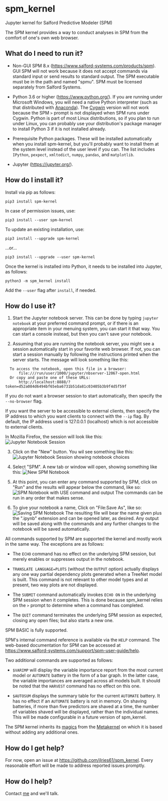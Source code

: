# spm_kernel
Jupyter kernel for Salford Predictive Modeler (SPM)

The SPM kernel provides a way to conduct analyses in SPM from the comfort of
one's own web browser.

## What do I need to run it?

* Non-GUI SPM 8.x (<https://www.salford-systems.com/products/spm>).
  GUI SPM will not work because it does not accept commands via
  standard input or send results to standard output.  The SPM executable
  must be in the path and named "spmu".  SPM must be licensed separately
  from Salford Systems.

* Python 3.6 or higher (<https://www.python.org/>).  If you are running
  under Microsoft Windows, you will need a native Python interpreter
  (such as that distributed with [Anaconda](https://www.anaconda.com)).
  The [Cygwin](http://cygwin.com/) version will not work because the
  SPM `>` prompt is not displayed when SPM runs under Cygwin.  Python is
  part of most Linux distributions, so if you plan to run under Linux,
  you can probably use your distribution's package manager to install
  Python 3 if it is not installed already.

* Prerequisite Python packages.  These will be installed automatically
  when you install spm-kernel, but you'll probably want to install them
  at the system level instead of the user level if you can.  The list
  includes `IPython`, `pexpect`, `xmltodict`, `numpy`, `pandas`, and `matplotlib`.

* Jupyter (<https://jupyter.org/>).

## How do I install it?

Install via pip as follows:

`pip3 install spm-kernel`

In case of permission issues, use:

`pip3 install --user spm-kernel`

To update an existing installation, use:

`pip3 install --upgrade spm-kernel`

...or...

`pip3 install --upgrade --user spm-kernel`

Once the kernel is installed into Python, it needs to be installed into
Jupyter, as follows:

`python3 -m spm_kernel install`

Add the `--user` flag after `install`, if needed.

## How do I use it?

1.  Start the Jupyter notebook server.  This can be done by typing
  `jupyter notebook` at your preferred command prompt, or if there is an
  appropriate item in your menuing system, you can start it that way.
  You can start a console instead, but then you can't save your notebook.

2.  Assuming that you are running the notebook server, you might see a
  session automatically start in your favorite web browser.  If not, you can
  start a session manually by following the instructions printed when
  the server starts.  The message will look something like this:
  ```
    To access the notebook, open this file in a browser:
        file:///run/user/1000/jupyter/nbserver-12067-open.html
    Or copy and paste one of these URLs:
        http://localhost:8888/?token=d52a084d6494bf65eba6731b51da81c03405b3b9f4d5f59f
  ```
  If you do not want a browser session to start automatically, then specify the `--no-browser` flag.
  
  If you want the server to be accessible to external clients, then specify the IP address to which
  you want clients to connect with the `--ip` flag.  By default, the IP address used is 127.0.0.1
  (localhost) which is not accessible to external clients.

  In Mozilla Firefox, the session will look like this:
  ![](jupyter_session1.png "Jupyter Notebook Session")

3.  Click on the "New" button.  You wil see something like this:
  ![](jupyter_session2.png "Jupyter Notebook Session showing notebook choices")

4.  Select "SPM".  A new tab or window will open, showing something like this:
  ![](SPM_notebook1.png "New SPM Notebook")

5.  At this point, you can enter any command supported by SPM, click on "Run"
  and the results will appear below the command, like so:
  ![](SPM_notebook2.png "SPM Notebook with USE command and output")
  The commands can be run in any order that makes sense.

6.  To give your notebook a name, Click on "File:Save As", like so:
  ![](SPM_notebook_save_as.png "Saving SPM Notebook")
  The resulting file will bear the name given plus the ".ipynb" extension
  and can be opened later, as desired.  Any output will be saved along with
  the commands and any further changes to the notebook will be saved
  automatically.

All commands supported by SPM are supported the kernel and mostly work in
the same way.  The exceptions are as follows:

* The `ECHO` command has no effect on the underlying SPM session, but merely
  enables or suppresses output in the notebook.

* `TRANSLATE LANGUAGE=PLOTS` (without the `OUTPUT` option) actually displays
  any one way partial dependency plots generated when a TreeNet model is
  built.  This command is not relevant to other model types and at present,
  two way plots are not displayed.

* The `SUBMIT` command automatically invokes `ECHO ON` in the underlying
  SPM session when it completes.  This is done because  spm_kernel relies
  on the `>` prompt to determine when a command has completed.

* The `QUIT` command terminates the underlying SPM session as expected,
  closing any open files; but also starts a new one.

SPM BASIC is fully supported.

SPM's internal command reference is available via the `HELP` command.
The web-based documentation for SPM can be accessed at
<https://www.salford-systems.com/support/spm-user-guide/help>.

Two additional commands are supported as follows:

* `$VARIMP` will display the variable importance report from the most
  current model or `AUTOMATE` battery in the form of a bar graph.
  In the latter case, the variable importances are averaged across all models
  built.  It should be noted that the `HARVEST` command has no effect on this
  one.

* `$AUTOSUM` displays the summary table for the current `AUTOMATE` battery.
  It has no effect if an `AUTOMATE` battery is not in memory.  On shaving
  batteries, if more than five predictors are shaved at a time, the number
  of variables shaved will be displayed, rather than the individual names.
  This will be made configurable in a future version of spm_kernel.

The SPM kernel inherits its
[magics](https://ipython.readthedocs.io/en/stable/interactive/magics.html)
from the [Metakernel](https://github.com/Calysto/metakernel) on which it is
based without adding any additional ones.

## How do I get help?

For now, open an issue at <https://github.com/jlries61/spm_kernel>.  Every
reasonable effort will be made to address reported issues promptly.

## How do I help?

Contact [me](https://github.com/jlries61) and we'll talk.
